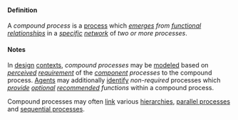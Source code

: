 #### Definition

A *compound process* is a [process](https://github.com/gcassel/Modular-Organization-Terminology/blob/master/terms/process.md) which *[emerges](https://github.com/gcassel/Modular-Organization-Terminology/blob/master/terms/emergence.md) from [functional](https://github.com/gcassel/Modular-Organization-Terminology/blob/master/terms/function.md) [relationships](https://github.com/gcassel/Modular-Organization-Terminology/blob/master/terms/relate.md)* in a *[specific](https://github.com/gcassel/Modular-Organization-Terminology/blob/master/terms/specific.md) [network](https://github.com/gcassel/Modular-Organization-Terminology/blob/master/terms/network.md)* of *two or more processes*.

#### Notes

In [design](https://github.com/gcassel/Modular-Organizing-Terminology/blob/master/terms/design.md) [contexts](https://github.com/gcassel/Modular-Organizing-Terminology/blob/master/terms/context.md), *compound processes* may be [modeled](https://github.com/gcassel/Modular-Organizing-Terminology/blob/master/terms/model.md) based on *[perceived](https://github.com/gcassel/Modular-Organizing-Terminology/blob/master/terms/perceive.md) [requirement](https://github.com/gcassel/Modular-Organizing-Terminology/blob/master/terms/require.md)* of the *[component](https://github.com/gcassel/Modular-Organizing-Terminology/blob/master/terms/component.md) processes* to the compound process.  [Agents](https://github.com/gcassel/Modular-Organization-Terminology/blob/master/terms/agent.md) may additionally [identify](https://github.com/gcassel/Modular-Organization-Terminology/blob/master/terms/identify.md) *non-required* processes which *[provide](https://github.com/gcassel/Modular-Organization-Terminology/blob/master/terms/provide.md) [optional](https://github.com/gcassel/Modular-Organization-Terminology/blob/master/terms/option.md) [recommended](https://github.com/gcassel/Modular-Organization-Terminology/blob/master/terms/recommend.md) functions* within a compound process.

Compound processes may often [link](https://github.com/gcassel/Modular-Organization-Terminology/blob/master/terms/link.md) various [hierarchies](https://github.com/gcassel/Modular-Organization-Terminology/blob/master/terms/hierarchy.md), [parallel processes](https://github.com/gcassel/Modular-Organization-Terminology/blob/master/compound-terms/parallel-process.md) and [sequential processes](https://github.com/gcassel/Modular-Organization-Terminology/blob/master/terms/sequential-process.md).
